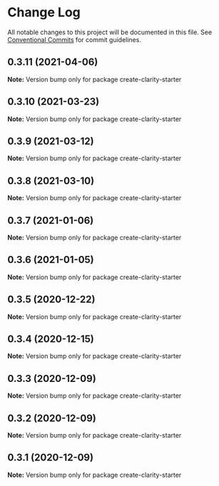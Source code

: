 # Change Log

All notable changes to this project will be documented in this file.
See [Conventional Commits](https://conventionalcommits.org) for commit guidelines.

## 0.3.11 (2021-04-06)

**Note:** Version bump only for package create-clarity-starter





## 0.3.10 (2021-03-23)

**Note:** Version bump only for package create-clarity-starter





## 0.3.9 (2021-03-12)

**Note:** Version bump only for package create-clarity-starter





## 0.3.8 (2021-03-10)

**Note:** Version bump only for package create-clarity-starter





## 0.3.7 (2021-01-06)

**Note:** Version bump only for package create-clarity-starter





## 0.3.6 (2021-01-05)

**Note:** Version bump only for package create-clarity-starter





## 0.3.5 (2020-12-22)

**Note:** Version bump only for package create-clarity-starter





## 0.3.4 (2020-12-15)

**Note:** Version bump only for package create-clarity-starter





## 0.3.3 (2020-12-09)

**Note:** Version bump only for package create-clarity-starter





## 0.3.2 (2020-12-09)

**Note:** Version bump only for package create-clarity-starter





## 0.3.1 (2020-12-09)

**Note:** Version bump only for package create-clarity-starter
